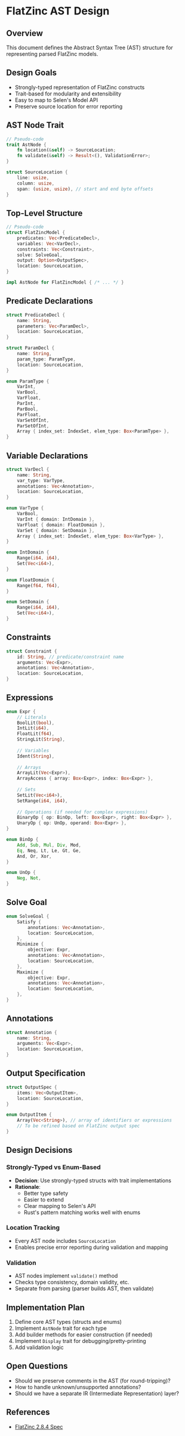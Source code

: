 # FlatZinc AST Design

## Overview
This document defines the Abstract Syntax Tree (AST) structure for representing parsed FlatZinc models.

## Design Goals
- Strongly-typed representation of FlatZinc constructs
- Trait-based for modularity and extensibility
- Easy to map to Selen's Model API
- Preserve source location for error reporting

## AST Node Trait

```rust
// Pseudo-code
trait AstNode {
    fn location(&self) -> SourceLocation;
    fn validate(&self) -> Result<(), ValidationError>;
}

struct SourceLocation {
    line: usize,
    column: usize,
    span: (usize, usize), // start and end byte offsets
}
```

## Top-Level Structure

```rust
// Pseudo-code
struct FlatZincModel {
    predicates: Vec<PredicateDecl>,
    variables: Vec<VarDecl>,
    constraints: Vec<Constraint>,
    solve: SolveGoal,
    output: Option<OutputSpec>,
    location: SourceLocation,
}

impl AstNode for FlatZincModel { /* ... */ }
```

## Predicate Declarations

```rust
struct PredicateDecl {
    name: String,
    parameters: Vec<ParamDecl>,
    location: SourceLocation,
}

struct ParamDecl {
    name: String,
    param_type: ParamType,
    location: SourceLocation,
}

enum ParamType {
    VarInt,
    VarBool,
    VarFloat,
    ParInt,
    ParBool,
    ParFloat,
    VarSetOfInt,
    ParSetOfInt,
    Array { index_set: IndexSet, elem_type: Box<ParamType> },
}
```

## Variable Declarations

```rust
struct VarDecl {
    name: String,
    var_type: VarType,
    annotations: Vec<Annotation>,
    location: SourceLocation,
}

enum VarType {
    VarBool,
    VarInt { domain: IntDomain },
    VarFloat { domain: FloatDomain },
    VarSet { domain: SetDomain },
    Array { index_set: IndexSet, elem_type: Box<VarType> },
}

enum IntDomain {
    Range(i64, i64),
    Set(Vec<i64>),
}

enum FloatDomain {
    Range(f64, f64),
}

enum SetDomain {
    Range(i64, i64),
    Set(Vec<i64>),
}
```

## Constraints

```rust
struct Constraint {
    id: String, // predicate/constraint name
    arguments: Vec<Expr>,
    annotations: Vec<Annotation>,
    location: SourceLocation,
}
```

## Expressions

```rust
enum Expr {
    // Literals
    BoolLit(bool),
    IntLit(i64),
    FloatLit(f64),
    StringLit(String),
    
    // Variables
    Ident(String),
    
    // Arrays
    ArrayLit(Vec<Expr>),
    ArrayAccess { array: Box<Expr>, index: Box<Expr> },
    
    // Sets
    SetLit(Vec<i64>),
    SetRange(i64, i64),
    
    // Operations (if needed for complex expressions)
    BinaryOp { op: BinOp, left: Box<Expr>, right: Box<Expr> },
    UnaryOp { op: UnOp, operand: Box<Expr> },
}

enum BinOp {
    Add, Sub, Mul, Div, Mod,
    Eq, Neq, Lt, Le, Gt, Ge,
    And, Or, Xor,
}

enum UnOp {
    Neg, Not,
}
```

## Solve Goal

```rust
enum SolveGoal {
    Satisfy {
        annotations: Vec<Annotation>,
        location: SourceLocation,
    },
    Minimize {
        objective: Expr,
        annotations: Vec<Annotation>,
        location: SourceLocation,
    },
    Maximize {
        objective: Expr,
        annotations: Vec<Annotation>,
        location: SourceLocation,
    },
}
```

## Annotations

```rust
struct Annotation {
    name: String,
    arguments: Vec<Expr>,
    location: SourceLocation,
}
```

## Output Specification

```rust
struct OutputSpec {
    items: Vec<OutputItem>,
    location: SourceLocation,
}

enum OutputItem {
    Array(Vec<String>), // array of identifiers or expressions
    // To be refined based on FlatZinc output spec
}
```

## Design Decisions

### Strongly-Typed vs Enum-Based
- **Decision**: Use strongly-typed structs with trait implementations
- **Rationale**: 
  - Better type safety
  - Easier to extend
  - Clear mapping to Selen's API
  - Rust's pattern matching works well with enums

### Location Tracking
- Every AST node includes `SourceLocation`
- Enables precise error reporting during validation and mapping

### Validation
- AST nodes implement `validate()` method
- Checks type consistency, domain validity, etc.
- Separate from parsing (parser builds AST, then validate)

## Implementation Plan

1. Define core AST types (structs and enums)
2. Implement `AstNode` trait for each type
3. Add builder methods for easier construction (if needed)
4. Implement `Display` trait for debugging/pretty-printing
5. Add validation logic

## Open Questions

- Should we preserve comments in the AST (for round-tripping)?
- How to handle unknown/unsupported annotations?
- Should we have a separate IR (Intermediate Representation) layer?

## References

- [FlatZinc 2.8.4 Spec](https://docs.minizinc.dev/en/latest/fzn-spec.html)
